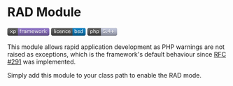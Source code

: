 RAD Module
==========

[![XP Framework Module](https://raw.githubusercontent.com/xp-framework/web/master/static/xp-framework-badge.png)](https://github.com/xp-framework/core)
[![BSD Licence](https://raw.githubusercontent.com/xp-framework/web/master/static/licence-bsd.png)](https://github.com/xp-framework/core/blob/master/LICENCE.md)
[![Required PHP 5.4+](https://raw.githubusercontent.com/xp-framework/web/master/static/php-5_4plus.png)](http://php.net/)

This module allows rapid application development as PHP warnings are not raised as exceptions, which is the framework's default behaviour since [RFC #291](https://github.com/xp-framework/rfc/issues/291) was implemented.

Simply add this module to your class path to enable the RAD mode.
